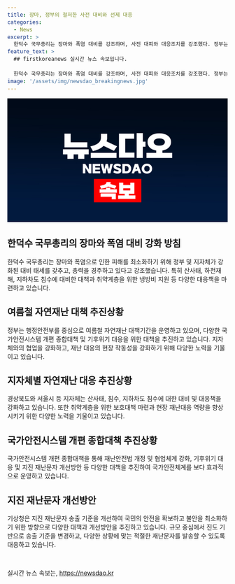 ```yaml
---
title: 장마, 정부의 철저한 사전 대비와 선제 대응
categories:
  - News
excerpt: >
  한덕수 국무총리는 장마와 폭염 대비를 강조하며, 사전 대피와 대응조치를 강조했다. 정부는 장마와 폭염으로부터 인명피해를 최소화하기 위해 산사태, 하천재해, 지하공간 침수에 집중하며 폭염 취약가구와 시설에 대한 지원을 강화한다. 지진 발생시 재난문자 송출 범위를 규모와 진도 기반으로 개선하고, 국가안전시스템과 자연재난 대응에 대한 종합대책을 추진 중이다. 지자체들도 각종 자연재난에 대한 대응을 집중하고 있는 상황이다. (글자 수: 373)
feature_text: >
  ## firstkoreanews 실시간 뉴스 속보입니다.

  한덕수 국무총리는 장마와 폭염 대비를 강조하며, 사전 대피와 대응조치를 강조했다. 정부는 장마와 폭염으로부터 인명피해를 최소화하기 위해 산사태, 하천재해, 지하공간 침수에 집중하며 폭염 취약가구와 시설에 대한 지원을 강화한다. 지진 발생시 재난문자 송출 범위를 규모와 진도 기반으로 개선하고, 국가안전시스템과 자연재난 대응에 대한 종합대책을 추진 중이다. 지자체들도 각종 자연재난에 대한 대응을 집중하고 있는 상황이다. (글자 수: 373)
image: '/assets/img/newsdao_breakingnews.jpg'
---
```


<p><img src="/assets/img/newsdao_breakingnews.jpg" alt="firstkoreanews 속보" /></p>

<h2 data-ke-size="size26">한덕수 국무총리의 장마와 폭염 대비 강화 방침</h2>

<p data-ke-size="size16">한덕수 국무총리는 장마와 폭염으로 인한 피해를 최소화하기 위해 정부 및 지자체가 강화된 대비 태세를 갖추고, 총력을 경주하고 있다고 강조했습니다. 특히 산사태, 하천재해, 지하차도 침수에 대비한 대책과 취약계층을 위한 냉방비 지원 등 다양한 대응책을 마련하고 있습니다.</p>

<h2 data-ke-size="size26">여름철 자연재난 대책 추진상황</h2>

<p data-ke-size="size16">정부는 행정안전부를 중심으로 여름철 자연재난 대책기간을 운영하고 있으며, 다양한 국가안전시스템 개편 종합대책 및 기후위기 대응을 위한 대책을 추진하고 있습니다. 지자체와의 협업을 강화하고, 재난 대응의 현장 작동성을 강화하기 위해 다양한 노력을 기울이고 있습니다. </p>

<h2 data-ke-size="size26">지자체별 자연재난 대응 추진상황</h2>

<p data-ke-size="size16">경상북도와 서울시 등 지자체는 산사태, 침수, 지하차도 침수에 대한 대비 및 대응책을 강화하고 있습니다. 또한 취약계층을 위한 보호대책 마련과 현장 재난대응 역량을 향상시키기 위한 다양한 노력을 기울이고 있습니다. </p>

<h2 data-ke-size="size26">국가안전시스템 개편 종합대책 추진상황</h2>

<p data-ke-size="size16">국가안전시스템 개편 종합대책을 통해 재난안전법 개정 및 협업체계 강화, 기후위기 대응 및 지진 재난문자 개선방안 등 다양한 대책을 추진하여 국가안전체계를 보다 효과적으로 운영하고 있습니다. </p>

<h2 data-ke-size="size26">지진 재난문자 개선방안</h2>

<p data-ke-size="size16">기상청은 지진 재난문자 송출 기준을 개선하여 국민의 안전을 확보하고 불안을 최소화하기 위한 방향으로 다양한 대책과 개선방안을 추진하고 있습니다. 규모 중심에서 진도 기반으로 송출 기준을 변경하고, 다양한 상황에 맞는 적절한 재난문자를 발송할 수 있도록 대응하고 있습니다.</p>

<p data-ke-size="size16">&nbsp;</p>
실시간 뉴스 속보는, <a href="https://newsdao.kr" rel="dofollow">https://newsdao.kr</a>



